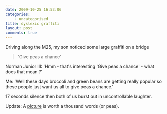 ```yaml
---
date: 2009-10-25 16:53:06
categories:
    - uncategorised
title: dyslexic graffiti
layout: post
comments: true
---
```

Driving along the M25, my son noticed some large graffiti on a bridge

> 'Give peas a chance'

Norman Junior III: 'Hmm - that's interesting 'Give peas a chance' - what
does that mean ?'

Me: 'Well these days broccoli and green beans are getting really popular
so these people just want us all to give peas a chance.'

17 seconds silence then both of us burst out in uncontrollable laughter.

Update: A
[picture](http://4.bp.blogspot.com/_8oN8rk_3ftU/Sgnx7cZv5_I/AAAAAAAAAMc/ZLqrfcN1uHw/s1600-h/Give+Peas+a+Chance.jpg)
is worth a thousand words (or peas).
